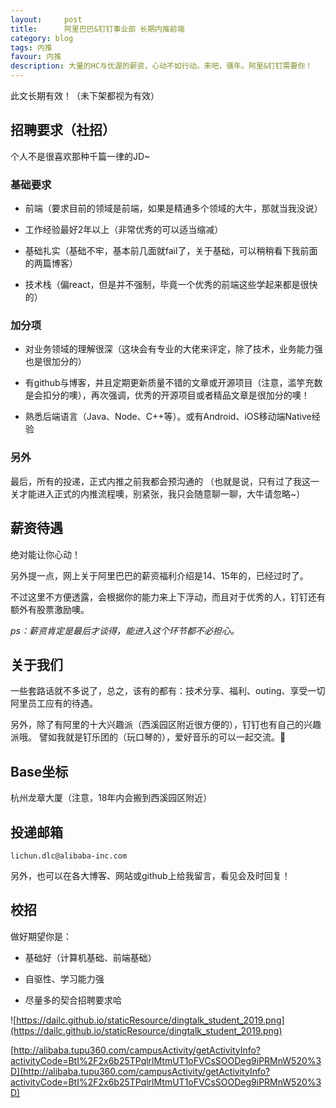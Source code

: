 ```yaml
---
layout:     post
title:      阿里巴巴&钉钉事业部 长期内推前端
category: blog
tags: 内推
favour: 内推
description: 大量的HC与优渥的薪资，心动不如行动。来吧，骚年。阿里&钉钉需要你！
---
```


此文长期有效！（未下架都视为有效）

## 招聘要求（社招）

个人不是很喜欢那种千篇一律的JD~

### 基础要求

- 前端（要求目前的领域是前端，如果是精通多个领域的大牛，那就当我没说）

- 工作经验最好2年以上（非常优秀的可以适当缩减）

- 基础扎实（基础不牢，基本前几面就fail了，关于基础，可以稍稍看下我前面的两篇博客）

- 技术栈（偏react，但是并不强制，毕竟一个优秀的前端这些学起来都是很快的）

### 加分项

- 对业务领域的理解很深（这块会有专业的大佬来评定，除了技术，业务能力强也是很加分的）

- 有github与博客，并且定期更新质量不错的文章或开源项目（注意，滥竽充数是会扣分的噢），再次强调，优秀的开源项目或者精品文章是很加分的噢！

- 熟悉后端语言（Java、Node、C++等）。或有Android、iOS移动端Native经验

### 另外

最后，所有的投递，正式内推之前我都会预沟通的
（也就是说，只有过了我这一关才能进入正式的内推流程噢，别紧张，我只会随意聊一聊，大牛请忽略~）

## 薪资待遇

绝对能让你心动！

另外提一点，网上关于阿里巴巴的薪资福利介绍是14、15年的，已经过时了。

不过这里不方便透露，会根据你的能力来上下浮动，而且对于优秀的人，钉钉还有额外有股票激励噢。

_ps：薪资肯定是最后才谈得，能进入这个环节都不必担心。_

## 关于我们

一些套路话就不多说了，总之，该有的都有：技术分享、福利、outing、享受一切阿里员工应有的待遇。

另外，除了有阿里的十大兴趣派（西溪园区附近很方便的），钉钉也有自己的兴趣派哦。
譬如我就是钉乐团的（玩口琴的），爱好音乐的可以一起交流。

## Base坐标

杭州龙章大厦（注意，18年内会搬到西溪园区附近）

## 投递邮箱

`lichun.dlc@alibaba-inc.com`

另外，也可以在各大博客、网站或github上给我留言，看见会及时回复！

## 校招

做好期望你是：

- 基础好（计算机基础、前端基础）

- 自驱性、学习能力强

- 尽量多的契合招聘要求哈

![https://dailc.github.io/staticResource/dingtalk_student_2019.png](https://dailc.github.io/staticResource/dingtalk_student_2019.png)


[http://alibaba.tupu360.com/campusActivity/getActivityInfo?activityCode=BtI%2F2x6b25TPqlrlMtmUT1oFVCsSOODeg9iPRMnW520%3D](http://alibaba.tupu360.com/campusActivity/getActivityInfo?activityCode=BtI%2F2x6b25TPqlrlMtmUT1oFVCsSOODeg9iPRMnW520%3D)